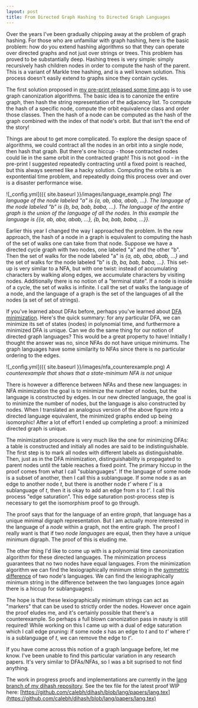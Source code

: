 ```yaml
---
layout: post
title: From Directed Graph Hashing to Directed Graph Languages
---
```


Over the years I've been gradually chipping away at the problem of graph hashing. For those who are unfamiliar with graph hashing, here is the basic problem: how do you extend hashing algorithms so that they can operate over directed graphs and not just over strings or trees. This problem has proved to be substantially deep. Hashing trees is very simple: simply recursively hash children nodes in order to compute the hash of the parent. This is a variant of Markle tree hashing, and is a well known solution. This process doesn't easily extend to graphs since they contain cycles.

The first solution proposed in [my pre-print released some time ago](https://arxiv.org/abs/2002.06653) is to use graph canonization algorithms. The basic idea is to canonize the entire graph, then hash the string representation of the adjacency list. To compute the hash of a specific node, compute the orbit equivalence class and order those classes. Then the hash of a node can be computed as the hash of the graph combined with the index of that node's orbit. But that isn't the end of the story!

Things are about to get more complicated. To explore the design space of algorithms, we could contract all the nodes in an orbit into a single node, then hash that graph. But there's one hiccup - those contracted nodes could lie in the same orbit in the contracted graph! This is not good - in the pre-print I suggested repeatedly contracting until a fixed point is reached, but this always seemed like a hacky solution. Computing the orbits is an expontential time problem, and repeatedly doing this process over and over is a disaster performance wise.

![_config.yml]({{ site.baseurl }}/images/language_example.png)
*The language of the node labeled "a" is \{a, ab, aba, abab, ...\}. The language of the node labeled "b" is \{b, ba, bab, baba, ...\}. The language of the entire graph is the union of the language of all the nodes. In this example the language is \{\{a, ab, aba, abab, ...\}, \{b, ba, bab, baba, ...\}\}.*

Earlier this year I changed the way I approached the problem. In the new approach, the hash of a node in a graph is equivalent to computing the hash of the set of walks one can take from that node. Suppose we have a directed cycle graph with two nodes, one labeled "a" and the other "b". Then the set of walks for the node labeled "a" is *\{a, ab, aba, abab, ...\}* and the set of walks for the node labeled "b" is *\{b, ba, bab, baba, ...\}*. This set-up is very similar to a NFA, but with one twist: instead of accumulating characters by walking along edges, we accumulate characters by visiting nodes. Additionally there is no notion of a "terminal state". If a node is inside of a cycle, the set of walks is infinite. I call the set of walks the language of a node, and the language of a graph is the set of the languages of all the nodes (a set of set of strings).

If you've learned about DFAs before, perhaps you've learned about [DFA minimization](https://en.wikipedia.org/wiki/DFA_minimization). Here's the quick summary: for any particular DFA, we can minimize its set of states (nodes) in polynomial time, and furthermore a minimized DFA is unique. Can we do the same thing for our notion of directed graph languages? This would be a great property to have! Initially I thought the answer was no, since NFAs do not have unique minimums. The graph languages have some similarity to NFAs since there is no particular ordering to the edges.

![_config.yml]({{ site.baseurl }}/images/nfa_counterexample.png)
*A counterexample that shows that a state-minimum NFA is not unique*

There is however a difference between NFAs and these new languages: in NFA minimization the goal is to minimize the number of nodes, but the language is constructed by edges. In our new directed language, the goal is to minimize the number of nodes, but the language is also constructed by nodes. When I translated an analogous version of the above figure into a directed language equivalent, the minimized graphs ended up being isomorphic! After a lot of effort I ended up completing a proof: a minimized directed graph is unique.

The minimization procedure is very much like the one for minimizing DFAs: a table is constructed and initialy all nodes are said to be indistinguishable. The first step is to mark all nodes with different labels as distinguishable. Then, just as in the DFA minimization, distinguishability is propagated to parent nodes until the table reaches a fixed point. The primary hiccup in the proof comes from what I call "sublanguages". If the language of some node is a subset of another, then I call this a sublanguage. If some node *s* as an edge to another node *t*, but there is another node *t'* where *t'* is a sublanguage of *t*, then it is okay to add an edge from *s* to *t'*. I call this process "edge saturation". This edge saturation post-process step is necessary to get the isomorphism proof to go through.

The proof says that for the language of an entire *graph*, that language has a unique minimal digraph representation. But I am actually more interested in the language of a *node* within a graph, not the entire graph. The proof I really want is that if two *node languages* are equal, then they have a unique minimum digraph. The proof of this is eluding me.

The other thing I'd like to come up with is a polynomial time canonization algorithm for these directed languages. The minimization process guarantees that no two nodes have equal languages. From the minimization algorithm we can find the lexiographically minimum string in the [symmetric difference](https://en.wikipedia.org/wiki/Symmetric_difference) of two node's languages. We can find the lexiographically minimum string in the difference between the two languages (once again there is a hiccup for sublanguages).

The hope is that these lexiographically minimum strings can act as "markers" that can be used to strictly order the nodes. However once again the proof eludes me, and it's certainly possible that there's a counterexample. So perhaps a full blown canonization pass in nauty is still required! While working on this I came up with a dual of edge saturation which I call edge pruning: if some node *s* has an edge to *t* and to *t'* where *t'* is a sublanguage of *t*, we can remove the edge to *t'*.

If you have come across this notion of a graph language before, let me know. I've been unable to find this particular variation in any research papers. It's very similar to DFAs/NFAs, so I was a bit suprised to not find anything.

The work in progress proofs and implementations are currently in the [lang branch of my dihash repository](https://github.com/calebh/dihash/tree/lang). See the tex file for the latest proof WIP here: [https://github.com/calebh/dihash/blob/lang/papers/lang.tex](https://github.com/calebh/dihash/blob/lang/papers/lang.tex)